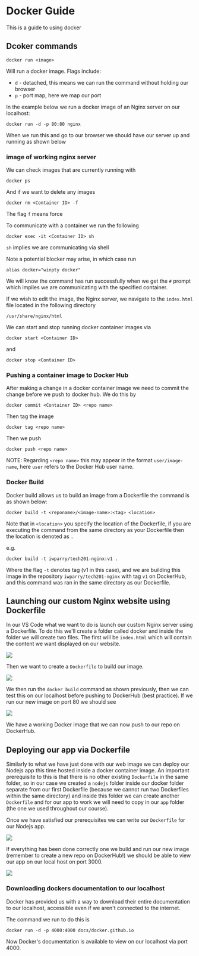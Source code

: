 # Docker Guide
This is a guide to using docker


## Dcoker commands
```
docker run <image>
```
Will run a docker image. Flags include:
- `d` - detached, this means we can run the command without holding our browser
- `p` - port map, here we map our port

In the example below we run a docker image of an Nginx server on our localhost:
```
docker run -d -p 80:80 nginx
```
When we run this and go to our browser we should have our server up and running as shown below
### image of working nginx server

We can check images that are currently running with
```
docker ps
```
And if we want to delete any images
```
docker rm <Container ID> -f
```
The flag `f` means force

To communicate with a container we run the following
```
docker exec -it <Container ID> sh
```
`sh` implies we are communicating via shell

Note a potential blocker may arise, in which case run
```
alias docker="winpty docker"
```
We will know the command has run successfully when we get the `#` prompt which implies we are communicating with the specified container.

If we wish to edit the image, the Nginx server, we navigate to the `index.html` file located in the following directory
```
/usr/share/nginx/html
```
We can start and stop running docker container images via
```
docker start <Container ID>
```
and
```
docker stop <Container ID>
```

### Pushing a container image to Docker Hub
After making a change in a docker container image we need to commit the change before we push to docker hub. We do this by 
```
docker commit <Container ID> <repo name>
```
Then tag the image
```
docker tag <repo name>
```
Then we push
```
docker push <repo name>
```
NOTE: Regarding `<repo name>` this may appear in the format `user/image-name`, here `user` refers to the Docker Hub user name.

### Docker Build
Docker build allows us to build an image from a Dockerfile the command is as shown below:
```
docker build -t <reponame>/<image-name>:<tag> <location>
```
Note that in `<location>` you specify the location of the Dockerfile, if you are executing the command from the same directory as your Dockerfile then the location is denoted as `.`

e.g.
```
docker build -t iwparry/tech201-nginx:v1 .
```
Where the flag `-t` denotes tag (v1 in this case), and we are building this image in the repository `iwparry/tech201-nginx` with tag `v1` on DockerHub, and this command was ran in the same directory as our Dockerfile.

## Launching our custom Nginx website using Dockerfile
In our VS Code what we want to do is launch our custom Nginx server using a Dockerfile. To do this we'll create a folder called docker and inside the folder we will create two files. The first will be `index.html` which will contain the content we want displayed on our website.

![](images/index-html.png)

Then we want to create a `Dockerfile` to build our image.

![](images/dockerfile-nginx.png)

We then run the `docker build` command as shown previously, then we can test this on our localhost before pushing to DockerHub (best practice). If we run our new image on port 80 we should see

![](images/docker-iwan-website.png)

We have a working Docker image that we can now push to our repo on DockerHub.

## Deploying our app via Dockerfile
Similarly to what we have just done with our web image we can deploy our Nodejs app this time hosted inside a docker container image. An important prerequisite to this is that there is no other existing `Dockerfile` in the same folder, so in our case we created a `nodejs` folder inside our docker folder separate from our first Dockerfile (because we cannot run two Dockerfiles within the same directory) and inside this folder we can create another `Dockerfile` and for our app to work we will need to copy in our `app` folder (the one we used throughout our course).

Once we have satisfied our prerequisites we can write our `Dockerfile` for our Nodejs app.

![](images/dockerfile-nodejs.png)

If everything has been done correctly one we build and run our new image (remember to create a new repo on DockerHub!) we should be able to view our app on our local host on port 3000.

![](images/docker-app.png)

### Downloading dockers documentation to our localhost
Docker has provided us with a way to download their entire documentation to our localhost, accessible even if we aren't connected to the internet.

The command we run to do this is
```
docker run -d -p 4000:4000 docs/docker.github.io
```
Now Docker's documentation is available to view on our localhost via port 4000.
